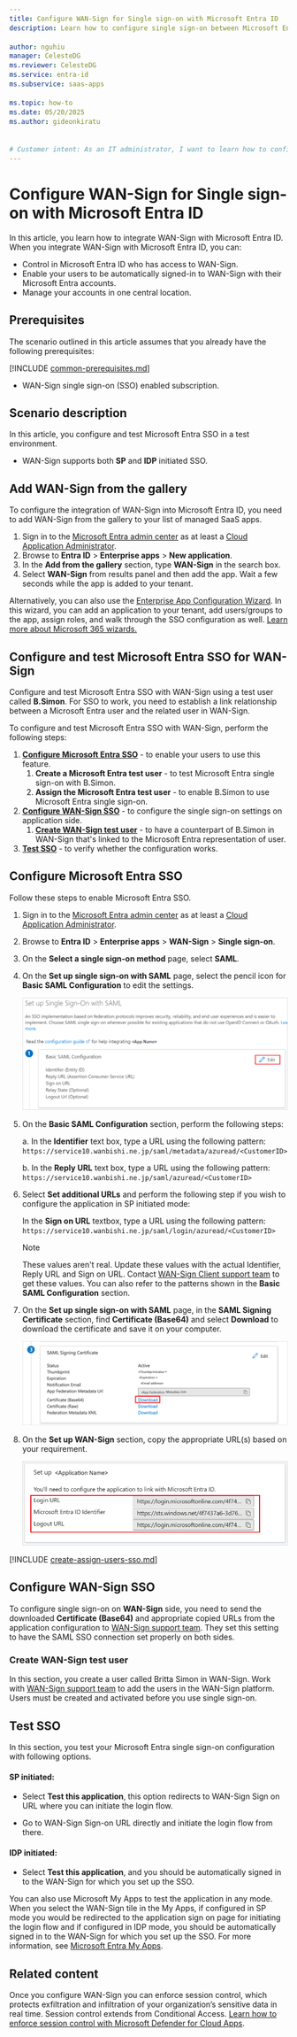 ```yaml
---
title: Configure WAN-Sign for Single sign-on with Microsoft Entra ID
description: Learn how to configure single sign-on between Microsoft Entra ID and WAN-Sign.

author: nguhiu
manager: CelesteDG
ms.reviewer: CelesteDG
ms.service: entra-id
ms.subservice: saas-apps

ms.topic: how-to
ms.date: 05/20/2025
ms.author: gideonkiratu


# Customer intent: As an IT administrator, I want to learn how to configure single sign-on between Microsoft Entra ID and WAN-Sign so that I can control who has access to WAN-Sign, enable automatic sign-in with Microsoft Entra accounts, and manage my accounts in one central location.
---
```


# Configure WAN-Sign for Single sign-on with Microsoft Entra ID

In this article,  you learn how to integrate WAN-Sign with Microsoft Entra ID. When you integrate WAN-Sign with Microsoft Entra ID, you can:

* Control in Microsoft Entra ID who has access to WAN-Sign.
* Enable your users to be automatically signed-in to WAN-Sign with their Microsoft Entra accounts.
* Manage your accounts in one central location.

## Prerequisites
The scenario outlined in this article assumes that you already have the following prerequisites:

[!INCLUDE [common-prerequisites.md](~/identity/saas-apps/includes/common-prerequisites.md)]
* WAN-Sign single sign-on (SSO) enabled subscription.

## Scenario description

In this article,  you configure and test Microsoft Entra SSO in a test environment.

* WAN-Sign supports both **SP** and **IDP** initiated SSO.

## Add WAN-Sign from the gallery

To configure the integration of WAN-Sign into Microsoft Entra ID, you need to add WAN-Sign from the gallery to your list of managed SaaS apps.

1. Sign in to the [Microsoft Entra admin center](https://entra.microsoft.com) as at least a [Cloud Application Administrator](~/identity/role-based-access-control/permissions-reference.md#cloud-application-administrator).
1. Browse to **Entra ID** > **Enterprise apps** > **New application**.
1. In the **Add from the gallery** section, type **WAN-Sign** in the search box.
1. Select **WAN-Sign** from results panel and then add the app. Wait a few seconds while the app is added to your tenant.

 Alternatively, you can also use the [Enterprise App Configuration Wizard](https://portal.office.com/AdminPortal/home?Q=Docs#/azureadappintegration). In this wizard, you can add an application to your tenant, add users/groups to the app, assign roles, and walk through the SSO configuration as well. [Learn more about Microsoft 365 wizards.](/microsoft-365/admin/misc/azure-ad-setup-guides)

<a name='configure-and-test-azure-ad-sso-for-wan-sign'></a>

## Configure and test Microsoft Entra SSO for WAN-Sign

Configure and test Microsoft Entra SSO with WAN-Sign using a test user called **B.Simon**. For SSO to work, you need to establish a link relationship between a Microsoft Entra user and the related user in WAN-Sign.

To configure and test Microsoft Entra SSO with WAN-Sign, perform the following steps:

1. **[Configure Microsoft Entra SSO](#configure-azure-ad-sso)** - to enable your users to use this feature.
    1. **Create a Microsoft Entra test user** - to test Microsoft Entra single sign-on with B.Simon.
    1. **Assign the Microsoft Entra test user** - to enable B.Simon to use Microsoft Entra single sign-on.
1. **[Configure WAN-Sign SSO](#configure-wan-sign-sso)** - to configure the single sign-on settings on application side.
    1. **[Create WAN-Sign test user](#create-wan-sign-test-user)** - to have a counterpart of B.Simon in WAN-Sign that's linked to the Microsoft Entra representation of user.
1. **[Test SSO](#test-sso)** - to verify whether the configuration works.

<a name='configure-azure-ad-sso'></a>

## Configure Microsoft Entra SSO

Follow these steps to enable Microsoft Entra SSO.

1. Sign in to the [Microsoft Entra admin center](https://entra.microsoft.com) as at least a [Cloud Application Administrator](~/identity/role-based-access-control/permissions-reference.md#cloud-application-administrator).
1. Browse to **Entra ID** > **Enterprise apps** > **WAN-Sign** > **Single sign-on**.
1. On the **Select a single sign-on method** page, select **SAML**.
1. On the **Set up single sign-on with SAML** page, select the pencil icon for **Basic SAML Configuration** to edit the settings.

   ![Edit Basic SAML Configuration](common/edit-urls.png)

1. On the **Basic SAML Configuration** section, perform the following steps:

    a. In the **Identifier** text box, type a URL using the following pattern:
    `https://service10.wanbishi.ne.jp/saml/metadata/azuread/<CustomerID>`

    b. In the **Reply URL** text box, type a URL using the following pattern:
    `https://service10.wanbishi.ne.jp/saml/azuread/<CustomerID>`

1. Select **Set additional URLs** and perform the following step if you wish to configure the application in SP initiated mode:

    In the **Sign on URL** textbox, type a URL using the following pattern:
    `https://service10.wanbishi.ne.jp/saml/login/azuread/<CustomerID>`

	> [!NOTE]
	> These values aren't real. Update these values with the actual Identifier, Reply URL and Sign on URL. Contact [WAN-Sign Client support team](mailto:wansign-help@wanbishi.ne.jp) to get these values. You can also refer to the patterns shown in the **Basic SAML Configuration** section.

1. On the **Set up single sign-on with SAML** page, in the **SAML Signing Certificate** section,  find **Certificate (Base64)** and select **Download** to download the certificate and save it on your computer.

	![The Certificate download link](common/certificatebase64.png)

1. On the **Set up WAN-Sign** section, copy the appropriate URL(s) based on your requirement.

	![Copy configuration URLs](common/copy-configuration-urls.png)

<a name='create-an-azure-ad-test-user'></a>

[!INCLUDE [create-assign-users-sso.md](~/identity/saas-apps/includes/create-assign-users-sso.md)]

## Configure WAN-Sign SSO

To configure single sign-on on **WAN-Sign** side, you need to send the downloaded **Certificate (Base64)** and appropriate copied URLs from the application configuration to [WAN-Sign support team](mailto:wansign-help@wanbishi.ne.jp). They set this setting to have the SAML SSO connection set properly on both sides.

### Create WAN-Sign test user

In this section, you create a user called Britta Simon in WAN-Sign. Work with [WAN-Sign support team](mailto:wansign-help@wanbishi.ne.jp) to add the users in the WAN-Sign platform. Users must be created and activated before you use single sign-on.

## Test SSO 

In this section, you test your Microsoft Entra single sign-on configuration with following options. 

#### SP initiated:

* Select **Test this application**, this option redirects to WAN-Sign Sign on URL where you can initiate the login flow.  

* Go to WAN-Sign Sign-on URL directly and initiate the login flow from there.

#### IDP initiated:

* Select **Test this application**, and you should be automatically signed in to the WAN-Sign for which you set up the SSO. 

You can also use Microsoft My Apps to test the application in any mode. When you select the WAN-Sign tile in the My Apps, if configured in SP mode you would be redirected to the application sign on page for initiating the login flow and if configured in IDP mode, you should be automatically signed in to the WAN-Sign for which you set up the SSO. For more information, see [Microsoft Entra My Apps](/azure/active-directory/manage-apps/end-user-experiences#azure-ad-my-apps).

## Related content

Once you configure WAN-Sign you can enforce session control, which protects exfiltration and infiltration of your organization’s sensitive data in real time. Session control extends from Conditional Access. [Learn how to enforce session control with Microsoft Defender for Cloud Apps](/cloud-app-security/proxy-deployment-any-app).
